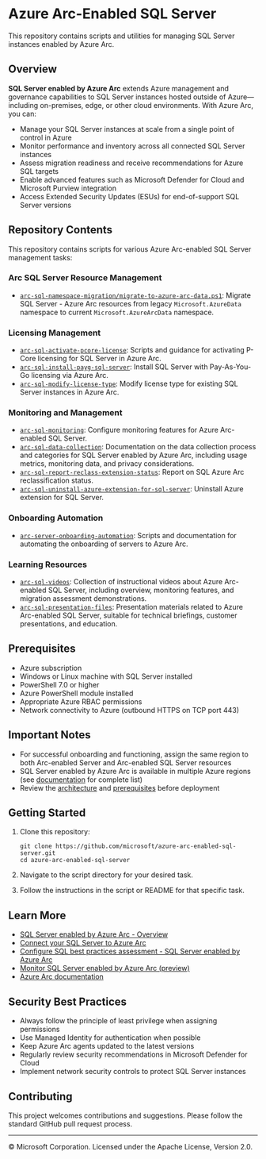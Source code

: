 # Azure Arc-Enabled SQL Server

This repository contains scripts and utilities for managing SQL Server instances enabled by Azure Arc.

## Overview

**SQL Server enabled by Azure Arc** extends Azure management and governance capabilities to SQL Server instances hosted outside of Azure—including on-premises, edge, or other cloud environments. With Azure Arc, you can:

- Manage your SQL Server instances at scale from a single point of control in Azure
- Monitor performance and inventory across all connected SQL Server instances
- Assess migration readiness and receive recommendations for Azure SQL targets
- Enable advanced features such as Microsoft Defender for Cloud and Microsoft Purview integration
- Access Extended Security Updates (ESUs) for end-of-support SQL Server versions

## Repository Contents

This repository contains scripts for various Azure Arc-enabled SQL Server management tasks:

### Arc SQL Server Resource Management
- [`arc-sql-namespace-migration/migrate-to-azure-arc-data.ps1`](arc-sql-namespace-migration/migrate-to-azure-arc-data.ps1): Migrate SQL Server - Azure Arc resources from legacy `Microsoft.AzureData` namespace to current `Microsoft.AzureArcData` namespace.

### Licensing Management
- [`arc-sql-activate-pcore-license`](arc-sql-activate-pcore-license): Scripts and guidance for activating P-Core licensing for SQL Server in Azure Arc.
- [`arc-sql-install-payg-sql-server`](arc-sql-install-payg-sql-server): Install SQL Server with Pay-As-You-Go licensing via Azure Arc.
- [`arc-sql-modify-license-type`](arc-sql-modify-license-type): Modify license type for existing SQL Server instances in Azure Arc.

### Monitoring and Management
- [`arc-sql-monitoring`](arc-sql-monitoring): Configure monitoring features for Azure Arc-enabled SQL Server.
- [`arc-sql-data-collection`](arc-sql-data-collection): Documentation on the data collection process and categories for SQL Server enabled by Azure Arc, including usage metrics, monitoring data, and privacy considerations.
- [`arc-sql-report-reclass-extension-status`](arc-sql-report-reclass-extension-status): Report on SQL Azure Arc reclassification status.
- [`arc-sql-uninstall-azure-extension-for-sql-server`](arc-sql-uninstall-azure-extension-for-sql-server): Uninstall Azure extension for SQL Server.

### Onboarding Automation
- [`arc-server-onboarding-automation`](arc-server-onboarding-automation): Scripts and documentation for automating the onboarding of servers to Azure Arc.

### Learning Resources
- [`arc-sql-videos`](arc-sql-videos): Collection of instructional videos about Azure Arc-enabled SQL Server, including overview, monitoring features, and migration assessment demonstrations.
- [`arc-sql-presentation-files`](arc-sql-presentation-files): Presentation materials related to Azure Arc-enabled SQL Server, suitable for technical briefings, customer presentations, and education.

## Prerequisites

- Azure subscription
- Windows or Linux machine with SQL Server installed
- PowerShell 7.0 or higher
- Azure PowerShell module installed
- Appropriate Azure RBAC permissions
- Network connectivity to Azure (outbound HTTPS on TCP port 443)

## Important Notes

- For successful onboarding and functioning, assign the same region to both Arc-enabled Server and Arc-enabled SQL Server resources
- SQL Server enabled by Azure Arc is available in multiple Azure regions (see [documentation](https://learn.microsoft.com/en-us/sql/sql-server/azure-arc/overview?view=sql-server-ver16) for complete list)
- Review the [architecture](https://learn.microsoft.com/en-us/sql/sql-server/azure-arc/overview?view=sql-server-ver16#architecture) and [prerequisites](https://learn.microsoft.com/en-us/sql/sql-server/azure-arc/connect-sql-server-azure-arc?view=sql-server-ver16) before deployment

## Getting Started

1. Clone this repository:
   ```
   git clone https://github.com/microsoft/azure-arc-enabled-sql-server.git
   cd azure-arc-enabled-sql-server
   ```

2. Navigate to the script directory for your desired task.
3. Follow the instructions in the script or README for that specific task.

## Learn More

- [SQL Server enabled by Azure Arc - Overview](https://learn.microsoft.com/en-us/sql/sql-server/azure-arc/overview?view=sql-server-ver16)
- [Connect your SQL Server to Azure Arc](https://learn.microsoft.com/en-us/sql/sql-server/azure-arc/connect-sql-server-azure-arc?view=sql-server-ver16)
- [Configure SQL best practices assessment - SQL Server enabled by Azure Arc](https://learn.microsoft.com/en-us/sql/sql-server/azure-arc/sql-best-practices-assessment-azure-arc?view=sql-server-ver16)
- [Monitor SQL Server enabled by Azure Arc (preview)](https://learn.microsoft.com/en-us/sql/sql-server/azure-arc/monitor-sql-server-azure-arc?view=sql-server-ver16)
- [Azure Arc documentation](https://learn.microsoft.com/en-us/azure/azure-arc/)

## Security Best Practices

- Always follow the principle of least privilege when assigning permissions
- Use Managed Identity for authentication when possible
- Keep Azure Arc agents updated to the latest versions 
- Regularly review security recommendations in Microsoft Defender for Cloud
- Implement network security controls to protect SQL Server instances

## Contributing

This project welcomes contributions and suggestions. Please follow the standard GitHub pull request process.

---

© Microsoft Corporation. Licensed under the Apache License, Version 2.0.